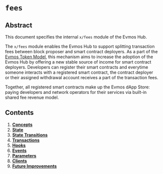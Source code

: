 <!--
order: 0
title: "Fees Overview"
parent:
  title: "fees"
-->

# `fees`

## Abstract

This document specifies the internal `x/fees` module of the Evmos Hub.

The `x/fees` module enables the Evmos Hub to support splitting transaction fees between block proposer and smart contract deployers. As a part of the [Evmos Token Model](https://evmos.blog/the-evmos-token-model-edc07014978b), this mechanism aims to increase the adoption of the Evmos Hub by offering a new stable source of income for smart contract deployers. Developers can register their smart contracts and everytime someone interacts with a registered smart contract, the contract deployer or their assigned withdrawal account receives a part of the transaction fees.

Together, all registered smart contracts make up the Evmos dApp Store: paying developers and network operators for their services via built-in shared fee revenue model.

## Contents

1. **[Concepts](01_concepts.md)**
2. **[State](02_state.md)**
3. **[State Transitions](03_state_transitions.md)**
4. **[Transactions](04_transactions.md)**
5. **[Hooks](05_hooks.md)**
6. **[Events](06_events.md)**
7. **[Parameters](07_parameters.md)**
8. **[Clients](08_clients.md)**
9. **[Future Improvements](09_improvements.md)**
